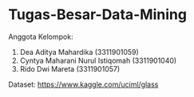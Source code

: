 # Tugas-Besar-Data-Mining
Anggota Kelompok:
1. Dea Aditya Mahardika (3311901059)
2. Cyntya Maharani Nurul Istiqomah (3311901040)
3. Rido Dwi Mareta (3311901057)

Dataset: https://www.kaggle.com/uciml/glass
